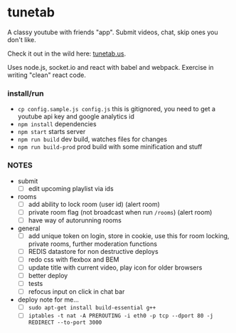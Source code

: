 # tunetab
A classy youtube with friends "app". Submit videos, chat, skip ones you don't like.

Check it out in the wild here: [tunetab.us](http://tunetab.us/).

Uses node.js, socket.io and react with babel and webpack. Exercise in writing "clean" react code.

### install/run
* `cp config.sample.js config.js` this is gitignored, you need to get a youtube api key and google analytics id
* `npm install` dependencies
* `npm start` starts server
* `npm run build` dev build, watches files for changes
* `npm run build-prod` prod build with some minification and stuff

### NOTES
- submit
  - [ ] edit upcoming playlist via ids
- rooms
  - [ ] add ability to lock room (user id) (alert room)
  - [ ] private room flag (not broadcast when run `/rooms`) (alert room)
  - [ ] have way of autorunning rooms
- general
  - [ ] add unique token on login, store in cookie, use this for room locking, private rooms, further moderation functions
  - [ ] REDIS datastore for non destructive deploys
  - [ ] redo css with flexbox and BEM
  - [ ] update title with current video, play icon for older browsers
  - [ ] better deploy
  - [ ] tests
  - [ ] refocus input on click in chat bar
- deploy note for me...
  - [ ] `sudo apt-get install build-essential g++`
  - [ ] `iptables -t nat -A PREROUTING -i eth0 -p tcp --dport 80 -j REDIRECT --to-port 3000`
